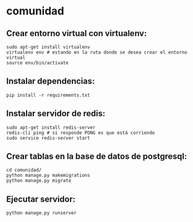 # comunidad

## Crear entorno virtual con virtualenv:
```
sudo apt-get install virtualenv
virtualenv env # estando en la ruta donde se desea crear el entorno virtual
source env/bin/activate
```

## Instalar dependencias:
```
pip install -r requirements.txt
```

## Instalar servidor de redis:
```
sudo apt-get install redis-server
redis-cli ping # si responde PONG es que está corriendo
sudo service redis-server start
```

## Crear tablas en la base de datos de postgresql:
```
cd comunidad/
python manage.py makemigrations
python manage.py migrate
```

## Ejecutar servidor:
```
python manage.py runserver
```